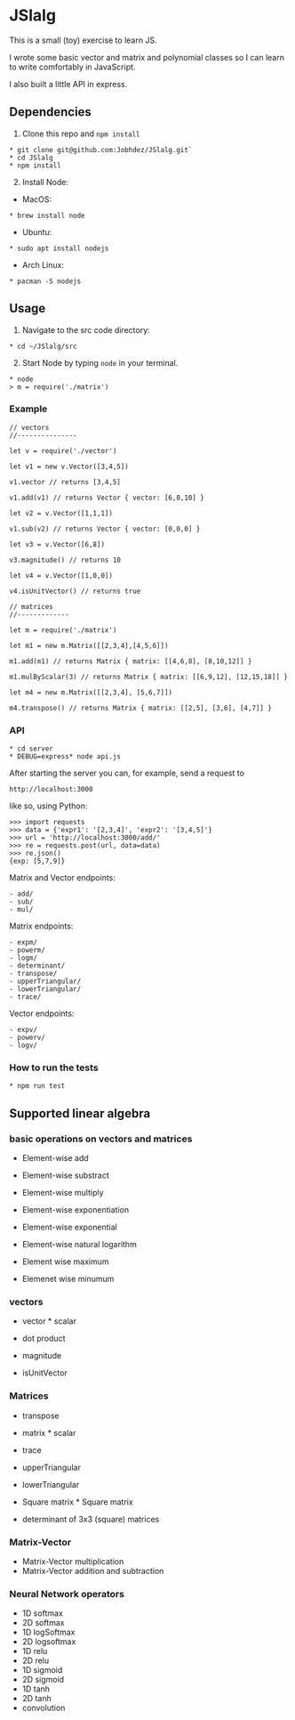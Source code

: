 # JSlalg
This is a small (toy) exercise to learn JS.

I wrote some basic vector and matrix and polynomial classes so I can learn to write comfortably in JavaScript.

I also built a little API in express.
## Dependencies
1. Clone this repo and `npm install`
```
* git clone git@github.com:Jobhdez/JSlalg.git`
* cd JSlalg
* npm install
```
2. Install Node:
- MacOS:
```
* brew install node
```
- Ubuntu:
```
* sudo apt install nodejs
```
- Arch Linux:
```
* pacman -S nodejs
```

## Usage
1. Navigate to the src code directory:
```
* cd ~/JSlalg/src
```

2. Start Node by typing `node` in your terminal.
```
* node
> m = require('./matrix')
```

### Example 

```JS
// vectors
//--------------- 

let v = require('./vector')

let v1 = new v.Vector([3,4,5])

v1.vector // returns [3,4,5]

v1.add(v1) // returns Vector { vector: [6,8,10] }

let v2 = v.Vector([1,1,1])

v1.sub(v2) // returns Vector { vector: [0,0,0] }

let v3 = v.Vector([6,8])

v3.magnitude() // returns 10

let v4 = v.Vector([1,0,0]) 

v4.isUnitVector() // returns true

// matrices
//-------------

let m = require('./matrix')

let m1 = new m.Matrix([[2,3,4],[4,5,6]])

m1.add(m1) // returns Matrix { matrix: [[4,6,8], [8,10,12]] }

m1.mulByScalar(3) // returns Matrix { matrix: [[6,9,12], [12,15,18]] }

let m4 = new m.Matrix([[2,3,4], [5,6,7]])

m4.transpose() // returns Matrix { matrix: [[2,5], [3,6], [4,7]] }
```

### API
```
* cd server
* DEBUG=express* node api.js
```

After starting the server you can, for example, send a request to 
```
http://localhost:3000
```

like so, using Python:
```
>>> import requests
>>> data = {'expr1': '[2,3,4]', 'expr2': '[3,4,5]'}
>>> url = 'http://localhost:3000/add/'
>>> re = requests.post(url, data=data)
>>> re.json()
{exp: [5,7,9]}
```

Matrix and Vector endpoints:

```
- add/
- sub/
- mul/
```
Matrix endpoints:
```
- expm/
- powerm/
- logm/
- determinant/
- transpose/
- upperTriangular/
- lowerTriangular/
- trace/
```
Vector endpoints:

```
- expv/
- powerv/
- logv/
```


### How to run the tests
```
* npm run test
```

## Supported linear algebra

### basic operations on vectors and matrices

- Element-wise add

- Element-wise substract

- Element-wise multiply

- Element-wise exponentiation

- Element-wise exponential

- Element-wise natural logarithm

- Element wise maximum

- Elemenet wise minumum

### vectors

- vector * scalar

- dot product

- magnitude

- isUnitVector

### Matrices

- transpose

- matrix * scalar

- trace

- upperTriangular

- lowerTriangular

- Square matrix * Square matrix

- determinant of 3x3 (square) matrices

### Matrix-Vector
- Matrix-Vector multiplication
- Matrix-Vector addition and subtraction

### Neural Network operators
- 1D softmax
- 2D softmax
- 1D logSoftmax 
- 2D logsoftmax
- 1D relu
- 2D relu
- 1D sigmoid
- 2D sigmoid
- 1D tanh
- 2D tanh
- convolution
